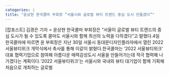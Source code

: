 ```yaml
---
categories: i
title: "윤상현 한국콜마 부회장 “서울시와 글로벌 뷰티 트렌드 중심 도시 만들겠다”"
---
```

[잡포스트] 김경은 기자 = 윤상현 한국콜마 부회장은 “서울이 글로벌 뷰티 트렌드의 중심 도시가 될 수 있도록 콜마도 서울시와 함께 최선의 노력을 다하겠다”고 말했다.4일 한국콜마에 따르면 윤 부회장은 지난 30일 서울시 동대문디자인플라자에서 열린 2022 서울뷰티위크 개막식에서 축사를 통해 이같이 밝혔다.한국콜마는 ‘2022 서울뷰티위크’ 대표 협력기업으로 참여해 아름다운 매력감성도시 서울을 만들어가는데 적극 협력해 나가겠다는 계획이다.‘2022 서울뷰티위크’는 서울시와 국내외 뷰티 대기업이 함께 기획해 처음으로 개최하는 글로벌